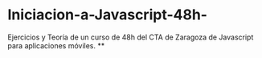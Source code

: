 # Iniciacion-a-Javascript-48h-
Ejercicios y Teoría de un curso de 48h del CTA de Zaragoza de Javascript para aplicaciones móviles.
**
